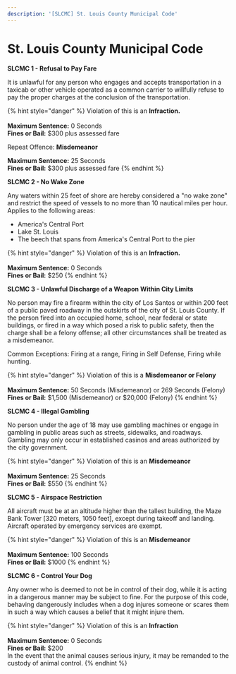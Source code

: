 ```yaml
---
description: '[SLCMC] St. Louis County Municipal Code'
---
```


# St. Louis County Municipal Code

**SLCMC 1 - Refusal to Pay Fare**

It is unlawful for any person who engages and accepts transportation in a taxicab or other vehicle operated as a common carrier to willfully refuse to pay the proper charges at the conclusion of the transportation.&#x20;

{% hint style="danger" %}
Violation of this is an **Infraction.**\
\
**Maximum Sentence:** 0 Seconds \
**Fines or Bail:** $300 plus assessed fare&#x20;

Repeat Offence: **Misdemeanor**

**Maximum Sentence:** 25 Seconds \
**Fines or Bail:** $300 plus assessed fare&#x20;
{% endhint %}

**SLCMC 2 - No Wake Zone**

Any waters within 25 feet of shore are hereby considered a "no wake zone" and restrict the speed of vessels to no more than 10 nautical miles per hour. Applies to the following areas:

* America's Central Port
* Lake St. Louis
* The beech that spans from America's Central Port to the pier

{% hint style="danger" %}
Violation of this is an **Infraction.**\
\
**Maximum Sentence:** 0 Seconds \
**Fines or Bail:** $250
{% endhint %}

**SLCMC 3 - Unlawful Discharge of a Weapon Within City Limits**

No person may fire a firearm within the city of Los Santos or within 200 feet of a public paved roadway in the outskirts of the city of St. Louis County. If the person fired into an occupied home, school, near federal or state buildings, or fired in a way which posed a risk to public safety, then the charge shall be a felony offense; all other circumstances shall be treated as a misdemeanor.

Common Exceptions: Firing at a range, Firing in Self Defense, Firing while hunting.

{% hint style="danger" %}
Violation of this is a **Misdemeanor or Felony**\
\
**Maximum Sentence:** 50 Seconds (Misdemeanor) or 269 Seconds (Felony)\
**Fines or Bail:** $1,500 (Misdemeanor) or $20,000 (Felony)
{% endhint %}

**SLCMC 4 - Illegal Gambling**

No person under the age of 18 may use gambling machines or engage in gambling in public areas such as streets, sidewalks, and roadways. Gambling may only occur in established casinos and areas authorized by the city government.&#x20;

{% hint style="danger" %}
Violation of this is an **Misdemeanor**\
\
**Maximum Sentence:** 25 Seconds \
**Fines or Bail:** $550
{% endhint %}

**SLCMC 5 - Airspace Restriction**

All aircraft must be at an altitude higher than the tallest building, the Maze Bank Tower \[320 meters, 1050 feet], except during takeoff and landing. Aircraft operated by emergency services are exempt.&#x20;

{% hint style="danger" %}
Violation of this is an **Misdemeanor**\
\
**Maximum Sentence:** 100 Seconds \
**Fines or Bail:** $1000
{% endhint %}

**SLCMC 6 - Control Your Dog**

Any owner who is deemed to not be in control of their dog, while it is acting in a dangerous manner may be subject to fine. For the purpose of this code, behaving dangerously includes when a dog injures someone or scares them in such a way which causes a belief that it might injure them.

{% hint style="danger" %}
Violation of this is an **Infraction**\
\
**Maximum Sentence:** 0 Seconds \
**Fines or Bail:** $200\
In the event that the animal causes serious injury, it may be remanded to the custody of animal control.
{% endhint %}

